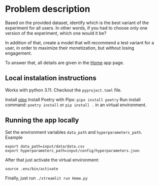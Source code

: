 # Problem description

Based on the provided dataset, identify which is the best variant of the experiment for all users.
In other words, if you had to choose only one version of the experiment, which one would it be?

In addition of that, create a model that will recommend a test variant for a user,
in order to maximize their monetization, but without losing engagement.

To answer that, all details are given in the [Home](https://hotmodel.streamlit.app/) app page.


## Local instalation instructions

Works with python 3.11. Checkout the `pyproject.toml` file.

Install [pipx](https://github.com/pypa/pipx)
Install Poetry with Pipx: `pipx install poetry`
Run install command: `poetry install` or `pip install .` in an virtual environment.

## Running the app locally

Set the environment variables `data_path` and `hyperparameters_path`. Example

```
export data_path=input/data/data.csv 
export hyperparameters_path=input/config/hyperparameters.json
```

After that just activate the virtual environment:

```
source .env/bin/activate
```

Finally, just run `./streamlit run Home.py`
